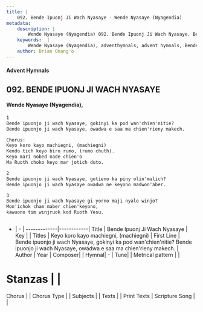 ```yaml
---
title: |
    092. Bende Ipuonj Ji Wach Nyasaye - Wende Nyasaye (Nyagendia)
metadata:
    description: |
        Wende Nyasaye (Nyagendia) 092. Bende Ipuonj Ji Wach Nyasaye. Bende ipuonjo ji wach Nyasaye, gokinyi ka pod wan'chien'nitie? Bende ipuonjo ji wach Nyasaye, owadwa e saa ma chien'rieny makech.  Chorus: Keyo koro kayo machiegni, (machiegni) Kendo tich keyo biro rumo, (rumo chuth). Keyo mari nobed nade chien'o Ma Ruoth choko keyo mar jotich duto.  
    keywords:  |
        Wende Nyasaye (Nyagendia), adventhymnals, advent hymnals, Bende Ipuonj Ji Wach Nyasaye, Bende ipuonjo ji wach Nyasaye, gokinyi ka pod wan'chien'nitie? Bende ipuonjo ji wach Nyasaye, owadwa e saa ma chien'rieny makech.. Keyo koro kayo machiegni, (machiegni)
    author: Brian Onang'o
---
```


#### Advent Hymnals
## 092. BENDE IPUONJ JI WACH NYASAYE
####  Wende Nyasaye (Nyagendia),

```txt
1
Bende ipuonjo ji wach Nyasaye, gokinyi ka pod wan'chien'nitie?
Bende ipuonjo ji wach Nyasaye, owadwa e saa ma chien'rieny makech.

Chorus:
Keyo koro kayo machiegni, (machiegni)
Kendo tich keyo biro rumo, (rumo chuth).
Keyo mari nobed nade chien'o
Ma Ruoth choko keyo mar jotich duto.

2
Bende ipuonjo ji wach Nyasaye, gotieno ka piny olin'malich?
Bende ipuonjo ji wach Nyasaye owadwa ne keyono madwon'aber.

3
Bende ipuonjo ji wach Nyasaye gi yorno maji nyalo winjo?
Mon'ichok cham maber chien'keyono,
kawuono tim winjruok kod Ruoth Yesu.



```

- |   -  |
-------------|------------|
Title | Bende Ipuonj Ji Wach Nyasaye |
Key |  |
Titles | Keyo koro kayo machiegni, (machiegni) |
First Line | Bende ipuonjo ji wach Nyasaye, gokinyi ka pod wan'chien'nitie? Bende ipuonjo ji wach Nyasaye, owadwa e saa ma chien'rieny makech. |
Author | 
Year | 
Composer| |
Hymnal|  - |
Tune|  |
Metrical pattern | |
# Stanzas |  |
Chorus |  |
Chorus Type |  |
Subjects | |
Texts |  |
Print Texts | 
Scripture Song |  |
    
